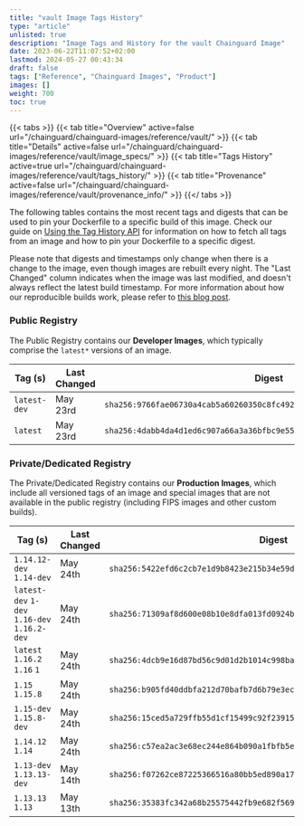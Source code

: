 ```yaml
---
title: "vault Image Tags History"
type: "article"
unlisted: true
description: "Image Tags and History for the vault Chainguard Image"
date: 2023-06-22T11:07:52+02:00
lastmod: 2024-05-27 00:43:34
draft: false
tags: ["Reference", "Chainguard Images", "Product"]
images: []
weight: 700
toc: true
---
```


{{< tabs >}}
{{< tab title="Overview" active=false url="/chainguard/chainguard-images/reference/vault/" >}}
{{< tab title="Details" active=false url="/chainguard/chainguard-images/reference/vault/image_specs/" >}}
{{< tab title="Tags History" active=true url="/chainguard/chainguard-images/reference/vault/tags_history/" >}}
{{< tab title="Provenance" active=false url="/chainguard/chainguard-images/reference/vault/provenance_info/" >}}
{{</ tabs >}}

The following tables contains the most recent tags and digests that can be used to pin your Dockerfile to a specific build of this image. Check our guide on [Using the Tag History API](/chainguard/chainguard-images/using-the-tag-history-api/) for information on how to fetch all tags from an image and how to pin your Dockerfile to a specific digest.

Please note that digests and timestamps only change when there is a change to the image, even though images are rebuilt every night. The "Last Changed" column indicates when the image was last modified, and doesn't always reflect the latest build timestamp. For more information about how our reproducible builds work, please refer to [this blog post](https://www.chainguard.dev/unchained/reproducing-chainguards-reproducible-image-builds).

### Public Registry
The Public Registry contains our **Developer Images**, which typically comprise the `latest*` versions of an image.

| Tag (s)       | Last Changed | Digest                                                                    |
|---------------|--------------|---------------------------------------------------------------------------|
|  `latest-dev` | May 23rd     | `sha256:9766fae06730a4cab5a60260350c8fc492418ef1b180abef476a6e1e364639d6` |
|  `latest`     | May 23rd     | `sha256:4dabb4da4d1ed6c907a66a3a36bfbc9e55a6e5ff083a3d7447f2fbd18a369f88` |


### Private/Dedicated Registry
The Private/Dedicated Registry contains our **Production Images**, which include all versioned tags of an image and special images that are not available in the public registry (including FIPS images and other custom builds).

| Tag (s)                                       | Last Changed | Digest                                                                    |
|-----------------------------------------------|--------------|---------------------------------------------------------------------------|
|  `1.14.12-dev` `1.14-dev`                     | May 24th     | `sha256:5422efd6c2cb7e1d9b8423e215b34e59d6346a86de3e6a3302fbe10715b816f1` |
|  `latest-dev` `1-dev` `1.16-dev` `1.16.2-dev` | May 24th     | `sha256:71309af8d600e08b10e8dfa013fd0924b2911b29fe38b6faa8731aa2eaae06e9` |
|  `latest` `1.16.2` `1.16` `1`                 | May 24th     | `sha256:4dcb9e16d87bd56c9d01d2b1014c998bac476a263c5ec8e7f4e79055bd4cbae1` |
|  `1.15` `1.15.8`                              | May 24th     | `sha256:b905fd40ddbfa212d70bafb7d6b79e3ec890f674907d47ac1dca84910c9a33ed` |
|  `1.15-dev` `1.15.8-dev`                      | May 24th     | `sha256:15ced5a729ffb55d1cf15499c92f23915641e81bec88c120e1dda63be14b01a7` |
|  `1.14.12` `1.14`                             | May 24th     | `sha256:c57ea2ac3e68ec244e864b090a1fbfb5e7da5ba6af728ce5edb72a2788f328ea` |
|  `1.13-dev` `1.13.13-dev`                     | May 14th     | `sha256:f07262ce87225366516a80bb5ed890a173a8f2c0ee1ec69e613b4071d88280e3` |
|  `1.13.13` `1.13`                             | May 13th     | `sha256:35383fc342a68b25575442fb9e682f569a1eddcf0d8af31fade9d22c17e6b317` |

